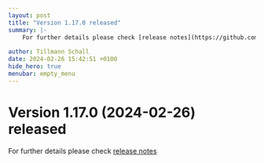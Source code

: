 ```yaml
---
layout: post
title: "Version 1.17.0 released"
summary: |-
    For further details please check [release notes](https://github.com/anaptecs/jeaf-generator/releases/tag/v1.17.0)
    
author: Tillmann Schall
date: 2024-02-26 15:42:51 +0100
hide_hero: true
menubar: empty_menu
---
```


# Version 1.17.0 (2024-02-26) released

For further details please check [release notes](https://github.com/anaptecs/jeaf-generator/releases/tag/v1.17.0)
